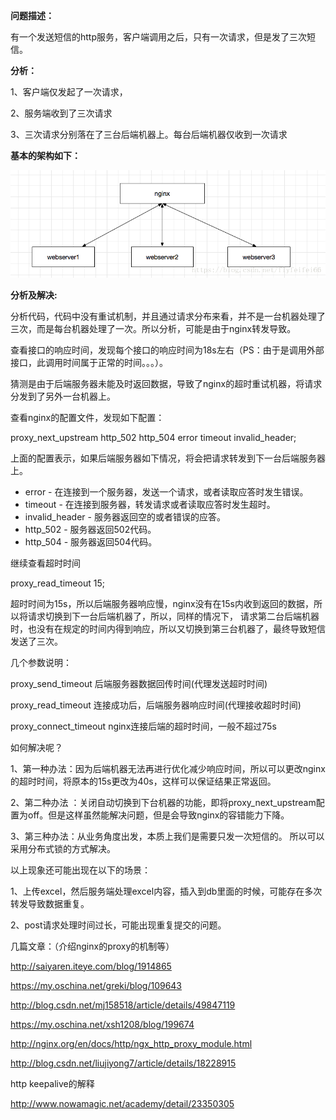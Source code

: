 **问题描述：**

有一个发送短信的http服务，客户端调用之后，只有一次请求，但是发了三次短信。

**分析：**

   1、客户端仅发起了一次请求，

   2、服务端收到了三次请求

   3、三次请求分别落在了三台后端机器上。每台后端机器仅收到一次请求

**基本的架构如下：**

![img](nginx超时重试机制及潜在的坑_学而不思则罔，思而不学则殆。-CSDN博客.assets/20180913120751398)

**分析及解决:**

   分析代码，代码中没有重试机制，并且通过请求分布来看，并不是一台机器处理了三次，而是每台机器处理了一次。所以分析，可能是由于nginx转发导致。 

   查看接口的响应时间，发现每个接口的响应时间为18s左右（PS：由于是调用外部接口，此调用时间属于正常的时间。。。）。

   猜测是由于后端服务器未能及时返回数据，导致了nginx的超时重试机器，将请求分发到了另外一台机器上。

   查看nginx的配置文件，发现如下配置：

   

proxy_next_upstream http_502 http_504 error timeout invalid_header;

   上面的配置表示，如果后端服务器如下情况，将会把请求转发到下一台后端服务器上。

- error - 在连接到一个服务器，发送一个请求，或者读取应答时发生错误。
- timeout - 在连接到服务器，转发请求或者读取应答时发生超时。
- invalid_header - 服务器返回空的或者错误的应答。
- http_502 - 服务器返回502代码。
- http_504 - 服务器返回504代码。

 继续查看超时时间  

proxy_read_timeout 15;

超时时间为15s，所以后端服务器响应慢，nginx没有在15s内收到返回的数据，所以将请求切换到下一台后端机器了，所以，同样的情况下， 请求第二台后端机器时，也没有在规定的时间内得到响应，所以又切换到第三台机器了，最终导致短信发送了三次。 

 

几个参数说明：

 

proxy_send_timeout   后端服务器数据回传时间(代理发送超时时间)

proxy_read_timeout    连接成功后，后端服务器响应时间(代理接收超时时间)

proxy_connect_timeout   nginx连接后端的超时时间，一般不超过75s

如何解决呢？

   1、第一种办法：因为后端机器无法再进行优化减少响应时间，所以可以更改nginx的超时时间，将原本的15s更改为40s，这样可以保证结果正常返回。

   2、第二种办法 ：关闭自动切换到下台机器的功能，即将proxy_next_upstream配置为off。但是这样虽然能解决问题，但是会导致nginx的容错能力下降。

   3、第三种办法：从业务角度出发，本质上我们是需要只发一次短信的。 所以可以采用分布式锁的方式解决。

以上现象还可能出现在以下的场景：

1、上传excel，然后服务端处理excel内容，插入到db里面的时候，可能存在多次转发导致数据重复。

2、post请求处理时间过长，可能出现重复提交的问题。

 

几篇文章：（介绍nginx的proxy的机制等）

http://saiyaren.iteye.com/blog/1914865

https://my.oschina.net/greki/blog/109643

http://blog.csdn.net/mj158518/article/details/49847119

https://my.oschina.net/xsh1208/blog/199674

http://nginx.org/en/docs/http/ngx_http_proxy_module.html

http://blog.csdn.net/liujiyong7/article/details/18228915

http keepalive的解释

http://www.nowamagic.net/academy/detail/23350305